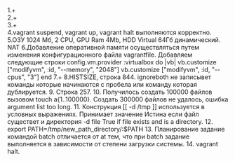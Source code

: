1.+  
2.+  
3.+  
4.vagrant suspend, vagrant up, vagrant halt выполняются корректно.
5.ОЗУ 1024 Мб, 2 CPU, GPU Ram 4Mb, HDD Virtual 64Гб динамический. NAT
6.Добавление оперативной памяти осуществляться путем изменения конфигурационного файла vagrantfile. Добавляем следующие строки
	config.vm.provider :virtualbox do |vb|
  		vb.customize ["modifyvm", :id, "--memory", "2048"]
		vb.customize ["modifyvm", :id, "--cpus", "3"]
	end
7.+
8.HISTSIZE, строка 844.
  ignoreboth не записывет команды которые начинаются с пробела или команду которая дублируется.
9. Строка 257.
10. Получилось создать 100000 файлов вызовом touch a{1..100000}. Создать 300000 файлов не удалось, ошибка argument list too long.
11. Конструкция [[ -d /tmp ]] используется в условных выражениях.      Принимает значение Истина если файл существет и директория  -d file  True if file exists and is a directory.
12. export PATH=/tmp/new_path_directory/:$PATH
13. Планирование задание командой batch отличается от at тем, что при batch задание выполняется в зависимости от степени загрузки системы.
14. vagrant halt.
